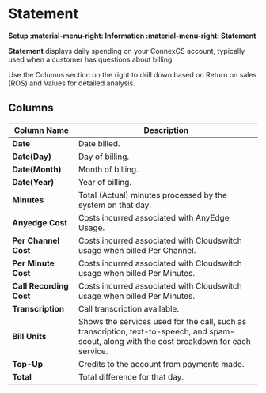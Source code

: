 # Statement

**Setup :material-menu-right: Information :material-menu-right: Statement**

**Statement** displays daily spending on your ConnexCS account, typically used when a customer has questions about billing.

Use the Columns section on the right to drill down based on Return on sales (ROS) and Values for detailed analysis.

## Columns

| Column Name | Description|
|-------------|------------------------------------------------|
| **Date**| Date billed.|
| **Date(Day)**| Day of billing.|
| **Date(Month)**| Month of billing.|
| **Date(Year)**| Year of billing.|
| **Minutes**| Total (Actual) minutes processed by the system on that day.|
| **Anyedge Cost**|Costs incurred associated with AnyEdge Usage.|
|**Per Channel Cost**| Costs incurred associated with Cloudswitch usage when billed Per Channel.|
| **Per Minute Cost**| Costs incurred associated with Cloudswitch usage when billed Per Minutes.|
| **Call Recording Cost**|Costs incurred associated with Cloudswitch usage when billed Per Minutes.|
| **Transcription**| Call transcription available.|
| **Bill Units**| Shows the services used for the call, such as transcription, text-to-speech, and spam-scout, along with the cost breakdown for each service.|
| **Top-Up**| Credits to the account from payments made.|
| **Total**| Total difference for that day.|
